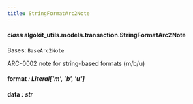 ```yaml
---
title: StringFormatArc2Note
---
```


#### _class_ algokit_utils.models.transaction.StringFormatArc2Note

Bases: `BaseArc2Note`

ARC-0002 note for string-based formats (m/b/u)

#### format _: Literal['m', 'b', 'u']_

#### data _: str_
